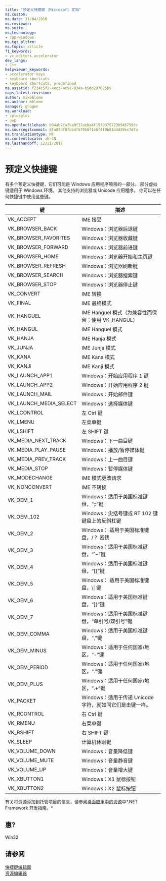 ```yaml
---
title: "预定义快捷键 |Microsoft 文档"
ms.custom: 
ms.date: 11/04/2016
ms.reviewer: 
ms.suite: 
ms.technology:
- cpp-windows
ms.tgt_pltfrm: 
ms.topic: article
f1_keywords:
- vc.editors.accelerator
dev_langs:
- C++
helpviewer_keywords:
- accelerator keys
- keyboard shortcuts
- keyboard shortcuts, predefined
ms.assetid: f234c5f2-4ec3-4c9e-834a-b5dd297625b9
caps.latest.revision: 
author: mikeblome
ms.author: mblome
manager: ghogen
ms.workload:
- cplusplus
- uwp
ms.openlocfilehash: b04ab7fafba9f17aeba4f15f937972389467593c
ms.sourcegitcommit: 8fa8fdf0fbb4f57950f1e8f4f9b81b4d39ec7d7a
ms.translationtype: MT
ms.contentlocale: zh-CN
ms.lasthandoff: 12/21/2017
---
```

# <a name="predefined-accelerator-keys"></a>预定义快捷键
有多个预定义快捷键，它们可能是 Windows 应用程序项目的一部分。 部分虚拟键适用于 Windows 环境。 其他支持的浏览器或 Unicode 应用程序。 你可以在任何快捷键中使用这些键。  
  
|键|描述|  
|---------|-----------------|  
|VK_ACCEPT|IME 接受|  
|VK_BROWSER_BACK|Windows：浏览器后退键|  
|VK_BROWSER_FAVORITES|Windows：浏览器收藏键|  
|VK_BROWSER_FORWARD|Windows：浏览器前进键|  
|VK_BROWSER_HOME|Windows：浏览器开始和主页键|  
|VK_BROWSER_REFRESH|Windows：浏览器刷新键|  
|VK_BROWSER_SEARCH|Windows：浏览器搜索键|  
|VK_BROWSER_STOP|Windows：浏览器停止键|  
|VK_CONVERT|IME 转换|  
|VK_FINAL|IME 最终模式|  
|VK_HANGUEL|IME Hanguel 模式（为兼容性而保留；使用 VK_HANGUL）|  
|VK_HANGUL|IME Hanguel 模式|  
|VK_HANJA|IME Hanja 模式|  
|VK_JUNJA|IME Junja 模式|  
|VK_KANA|IME Kana 模式|  
|VK_KANJI|IME Kanji 模式|  
|VK_LAUNCH_APP1|Windows：开始应用程序 1 键|  
|VK_LAUNCH_APP2|Windows：开始应用程序 2 键|  
|VK_LAUNCH_MAIL|Windows：开始邮件键|  
|VK_LAUNCH_MEDIA_SELECT|Windows：选择媒体键|  
|VK_LCONTROL|左 Ctrl 键|  
|VK_LMENU|左菜单键|  
|VK_LSHIFT|左 SHIFT 键|  
|VK_MEDIA_NEXT_TRACK|Windows：下一曲目键|  
|VK_MEDIA_PLAY_PAUSE|Windows：播放/暂停媒体键|  
|VK_MEDIA_PREV_TRACK|Windows：上一曲目键|  
|VK_MEDIA_STOP|Windows：暂停媒体键|  
|VK_MODECHANGE|IME 模式更改请求|  
|VK_NONCONVERT|IME 不转换|  
|VK_OEM_1|Windows：适用于美国标准键盘，“;:”键|  
|VK_OEM_102|Windows：尖括号键或 RT 102 键键盘上的反斜杠键|  
|VK_OEM_2|Windows： 适用于美国标准键盘，/？ 密钥|  
|VK_OEM_3|Windows：适用于美国标准键盘，“`~”键|  
|VK_OEM_4|Windows：适用于美国标准键盘，“[{”键|  
|VK_OEM_5|Windows： 适用于美国标准键盘，\\&#124; 键|  
|VK_OEM_6|Windows：适用于美国标准键盘，“]}”键|  
|VK_OEM_7|Windows：适用于美国标准键盘，“单引号/双引号”键|  
|VK_OEM_COMMA|Windows：适用于美国标准键盘，“,”键|  
|VK_OEM_MINUS|Windows：适用于任何国家/地区，“-”键|  
|VK_OEM_PERIOD|Windows：适用于任何国家/地区，“.”键|  
|VK_OEM_PLUS|Windows：适用于任何国家/地区，“.+”键|  
|VK_PACKET|Windows：适用于传递 Unicode 字符，就如同它们是击键一样。|  
|VK_RCONTROL|右 Ctrl 键|  
|VK_RMENU|右菜单键|  
|VK_RSHIFT|右 SHIFT 键|  
|VK_SLEEP|计算机休眠键|  
|VK_VOLUME_DOWN|Windows：音量降低键|  
|VK_VOLUME_MUTE|Windows：音量静音键|  
|VK_VOLUME_UP|Windows：音量增大键|  
|VK_XBUTTON1|Windows：X1 鼠标按钮|  
|VK_XBUTTON2|Windows：X2 鼠标按钮|  
  
 有关将资源添加到托管项目的信息，请参阅[桌面应用中的资源](/dotnet/framework/resources/index)中*.NET Framework 开发指南。*  
  
## <a name="requirements"></a>惠?  
 Win32  
  
## <a name="see-also"></a>请参阅  
 [快捷键编辑器](../windows/accelerator-editor.md)   
 [资源编辑器](../windows/resource-editors.md)